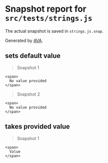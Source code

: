 # Snapshot report for `src/tests/strings.js`

The actual snapshot is saved in `strings.js.snap`.

Generated by [AVA](https://ava.li).

## sets default value

> Snapshot 1

    <span>
      No value provided
    </span>

> Snapshot 2

    <span>
      No value provided
    </span>

## takes provided value

> Snapshot 1

    <span>
      Value
    </span>
